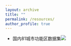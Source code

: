 ```yaml
---
layout: archive
title: ""
permalink: /resources/
author_profile: true
---
```


* 国内81城市功能区数据集[![](https://img.shields.io/badge/Data-silver)](http://geoscape.pku.edu.cn/)


